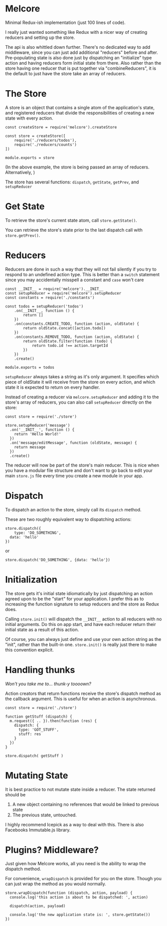 # Melcore

Minimal Redux-ish implementation (just 100 lines of code).

I really just wanted something like Redux with a nicer way of creating reducers
and setting up the store.

The api is also whittled down further. There's no dedicated way to add middleware,
since you can just add additional "reducers" before and after. Pre-populating state is
also done just by dispatching an "initialize" type action and having reducers form
initial state from there. Also rather than the store having one reducer that is put
together via "combineReducers", it is the default to just have the store take an array of
reducers.

# The Store

A store is an object that contains a single atom of the application's state,
and registered reducers that divide the responsibilities of creating a new
state with every action.

```
const createStore = require('melcore').createStore

const store = createStore([
	require('./reducers/todos'),
	require('./reducers/counts')
])

module.exports = store
```
(In the above example, the store is being passed an array of reducers. Alternatively,
)

The store has several functions: `dispatch`, `getState`, `getPrev`, and `setupReducer`

# Get State

To retrieve the store's current state atom, call `store.getState()`.

You can retrieve the store's state prior to the last dispatch call with `store.getPrev()`.

# Reducers

Reducers are done in such a way that they will not fail silently if
you try to respond to an undefined action type. This is better than a `switch`
statement since you may accidentally misspell a constant and `case` won't care

```
const __INIT__ = require('melcore').__INIT__
const setupReducer = require('melcore').setupReducer
const constants = require('./constants')

const todos = setupReducer('todos')
	.on(__INIT__, function () {
		return []
	})
	.on(constants.CREATE_TODO, function (action, oldState) {
		return oldState.concat([action.todo])
	})
	.on(constants.REMOVE_TODO, function (action, oldState) {
		return oldState.filter(function (todo) {
			return todo.id !== action.targetId
		})
	})
	.create()

module.exports = todos
```

`setupReducer` always takes a string as it's only argument. It specifies which piece of
oldState it will receive from the store on every action, and which state it is
expected to return on every handler.

Instead of creating a reducer via `melcore.setupReducer` and adding it to the store's
array of reducers, you can also call `setupReducer` directly on the store:

```
const store = require('./store')

store.setupReducer('message')
  .on('__INIT__', function () {
    return 'Hello World!'
  })
  .on('message/editMessage', function (oldState, message) {
    return message
  })
  .create()
```

The reducer will now be part of the store's main reducer. This is nice when
you have a modular file structure and don't want to go back to edit your main
`store.js` file every time you create a new module in your app.

# Dispatch

To dispatch an action to the store, simply call its `dispatch` method.

These are two roughly equivalent way to dispatching actions:

```
store.dispatch({
	type: 'DO_SOMETHING',
  data: 'hello'
})
```

or

```
store.dispatch('DO_SOMETHING', {data: 'hello'})
```

# Initialization

The store gets it's initial state idiomatically by just dispatching an action agreed
upon to be the "start" for your application. I prefer this as to increasing the
function signature to setup reducers and the store as Redux does.

Calling `store.init()` will dispatch the `__INIT__` action to all reducers with
no initial arguments. Do this on app start, and have each reducer return their
initial state as a result of this action.

Of course, you can always just define and use your own action string as the "init",
rather than the built-in one. `store.init()` is really just there to make this
convention explicit.

# Handling thunks
_Won't you take me to... thunk-y toooown?_  

Action creators that return functions receive the store's dispatch method
as the callback argument. This is useful for when an action is asynchronous.

```
const store = require('./store')

function getStuff (dispatch) {
  m.request({ .. }).then(function (res) {
    dispatch: {
      type: 'GOT_STUFF',
      stuff: res
    }
  })
}

store.dispatch( getStuff )
```

# Mutating State

It is best practice to not mutate state inside a reducer. The state returned should
be
1. A new object containing no references that would be linked to previous state
2. The previous state, untouched.

I highly recommend Icepick as a way to deal with this.
There is also Facebooks Immutable.js library.

# Plugins? Middleware?

Just given how Melcore works, all you need is the ability to wrap the dispatch method.

For convenience, `wrapDispatch` is provided for you on the store. Though you can just
wrap the method as you would normally.

```
store.wrapDispatch(function (dispatch, action, payload) {
  console.log('this action is about to be dispatched: ', action)
  
  dispatch(action, payload)
  
  console.log('the new application state is: ', store.getState())
})
```